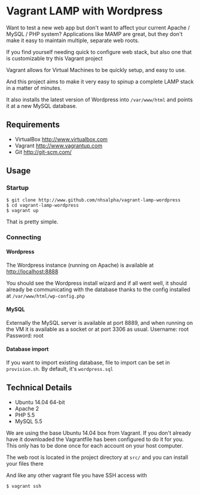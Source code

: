 Vagrant LAMP with Wordpress
===========================

Want to test a new web app but don't want to affect your current Apache / MySQL / PHP system?
Applications like MAMP are great, but they don't make it easy to maintain multiple, separate
web roots.

If you find yourself needing quick to configure web stack, but also one that is customizable try this Vagrant project

Vagrant allows for Virtual Machines to be quickly setup, and easy to use.

And this project aims to make it very easy to spinup a complete LAMP stack in a matter of minutes.

It also installs the latest version of Wordpress into `/var/www/html` and
points it at a new MySQL database.

Requirements
------------
* VirtualBox <http://www.virtualbox.com>
* Vagrant <http://www.vagrantup.com>
* Git <http://git-scm.com/>

Usage
-----

### Startup
	$ git clone http://www.github.com/nhsalpha/vagrant-lamp-wordpress
	$ cd vagrant-lamp-wordpress
	$ vagrant up

That is pretty simple.

### Connecting

#### Wordpress

The Wordpress instance (running on Apache) is available at [http://localhost:8888](http://localhost:8888)

You should see the Wordpress install wizard and if all went well, it should
already be communicating with the database thanks to the config installed at
`/var/www/html/wp-config.php`

#### MySQL
Externally the MySQL server is available at port 8889, and when running on the VM it is available as a socket or at port 3306 as usual.
Username: root
Password: root

#### Database import
If you want to import existing database, file to import can be set in `provision.sh`. By default, it's `wordpress.sql`

Technical Details
-----------------
* Ubuntu 14.04 64-bit
* Apache 2
* PHP 5.5
* MySQL 5.5

We are using the base Ubuntu 14.04 box from Vagrant. If you don't already have it downloaded
the Vagrantfile has been configured to do it for you. This only has to be done once
for each account on your host computer.

The web root is located in the project directory at `src/` and you can install your files there

And like any other vagrant file you have SSH access with

	$ vagrant ssh
